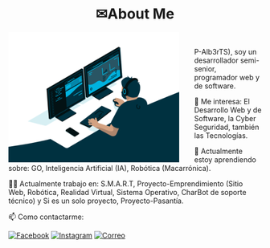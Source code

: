 <h1 align="center">  ✉About Me</h1>

<img align="left" alt="GIF" src="/code.gif"  width="340" height="260" style="margin-right: 30px;"/>

<p style="margin-top: 50px;>

👋 Hola my nombre es Albertson ([P-Alb3rTS](https://github.com/P-Alb3rTS)), soy un desarrollador semi-senior, programador web y de software.

👀 Me interesa: El Desarrollo Web y de Software, la Cyber Seguridad, también las Tecnologías.

🌱 Actualmente estoy aprendiendo sobre: GO, Inteligencia Artificial (IA), Robótica (Macarrónica).

👨‍💻 Actualmente trabajo en: S.M.A.R.T, Proyecto-Emprendimiento (Sitio Web, Robótica, Realidad Virtual, Sistema Operativo, CharBot de soporte técnico) y Si es un solo proyecto, Proyecto-Pasantía.

📫 Como contactarme:

[![Facebook](./Resources//Correo.png)](https://)    [![Instagram](./Resources//Correo.png)](https://)    [![Correo](./Resources//Correo.png)](https://)

</p>

<p style="margin-top: 80px;>

<h1>🛠️ My favorite tools</h1>

> <h3>👨‍💻 Programming, markup languages and script</h3>

<p>

C++
Scratch
Bash
VBS
CSS
HTML
C#
SQL
XML
Java
Python
JavaScript
PHP
GO

</p>

> <h3>🧰 Frameworks and libraries</h3>

<p>

Bootstrap
GitHub Actions
Pytest
WPF (.Net)
UWP (.Net)

</p>

> <h3>🗄️ Databases and cloud hosting</h3>

<p>

MySQL
SQLite
WAMPP
SQL Server
Access
GitHub Pages

</p>

> <h3>💻 Software and tools</h3>

<p>

Visual Estudio,
Google Sheets,
Apache-NetBeans,
Kali Linux,
Gimp,
GitHub Desktop,
Arduino IDE,
VS Code,
Thunder Client,
Docker,
Lego Classroom,

</p>

</p>
